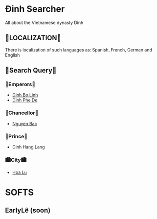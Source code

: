 <h1>Đinh Searcher</h1>
<p>All about the Vietnamese dynasty Dinh</p>
<h2>🧠LOCALIZATION🧠</h2>
<p>There is localization of such languages ​​as: Spanish, French, German and English</p>
<h2>🔎Search Query🔎</h2>
<h3>👑Emperors👑</h3>
<ul>
  <li><a href="[https://en.wikipedia.org/wiki/%C4%90inh_B%E1%BB%99_L%C4%A9nh](https://en.wikipedia.org/wiki/%C4%90inh_B%E1%BB%99_L%C4%A9nh)">Dinh Bo Linh</a></li>
  <li><a href="[https://en.wikipedia.org/wiki/%C4%90inh_B%E1%BB%99_L%C4%A9nh](https://en.wikipedia.org/wiki/%C4%90inh_Ph%E1%BA%BF_%C4%90%E1%BA%BF)">Dinh Phe De</a></li>
</ul>
<h3>👑Chancellor👑</h3>
<ul>
  <li><a href="[https://en.wikipedia.org/wiki/%C4%90inh_B%E1%BB%99_L%C4%A9nh](https://en.wikipedia.org/wiki/Nguy%E1%BB%85n_B%E1%BA%B7c)">Nguyen Bac</a></li>
</ul>
<h3>🤴Prince🤴</h3>
<ul>
  <li>Dinh Hang Lang</li>
</ul>
<h3>🏙City🏙</h3>
<ul>
  <li><a href="[https://en.wikipedia.org/wiki/%C4%90inh_B%E1%BB%99_L%C4%A9nh](https://en.wikipedia.org/wiki/Hoa_L%C6%B0)">Hoa Lu</a></li>
</ul>
<h1>SOFTS</h1>
<h2>EarlyLê (soon)</h2>
